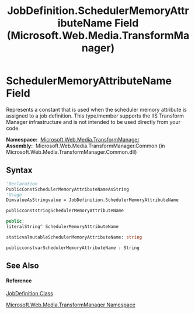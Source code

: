 ﻿---
title: JobDefinition.SchedulerMemoryAttributeName Field (Microsoft.Web.Media.TransformManager)
TOCTitle: SchedulerMemoryAttributeName Field
ms:assetid: F:Microsoft.Web.Media.TransformManager.JobDefinition.SchedulerMemoryAttributeName
ms:mtpsurl: https://msdn.microsoft.com/en-us/library/microsoft.web.media.transformmanager.jobdefinition.schedulermemoryattributename(v=VS.90)
ms:contentKeyID: 35520814
ms.date: 06/14/2012
mtps_version: v=VS.90
f1_keywords:
- Microsoft.Web.Media.TransformManager.JobDefinition.SchedulerMemoryAttributeName
dev_langs:
- CSharp
- JScript
- VB
- FSharp
- c++
api_location:
- Microsoft.Web.Media.TransformManager.Common.dll
api_name:
- Microsoft.Web.Media.TransformManager.JobDefinition.SchedulerMemoryAttributeName
api_type:
- Managed
topic_type:
- apiref
- kbSyntax
product_family_name: VS
ROBOTS: INDEX,FOLLOW
---

# SchedulerMemoryAttributeName Field

Represents a constant that is used when the scheduler memory attribute is assigned to a job definition. This type/member supports the IIS Transform Manager infrastructure and is not intended to be used directly from your code.

**Namespace:**  [Microsoft.Web.Media.TransformManager](microsoft-web-media-transformmanager-namespace.md)  
**Assembly:**  Microsoft.Web.Media.TransformManager.Common (in Microsoft.Web.Media.TransformManager.Common.dll)

## Syntax

``` vb
'Declaration
PublicConstSchedulerMemoryAttributeNameAsString
'Usage
DimvalueAsStringvalue = JobDefinition.SchedulerMemoryAttributeName
```

``` csharp
publicconststringSchedulerMemoryAttributeName
```

``` c++
public:
literalString^ SchedulerMemoryAttributeName
```

``` fsharp
staticvalmutableSchedulerMemoryAttributeName: string
```

``` jscript
publicconstvarSchedulerMemoryAttributeName : String
```

## See Also

#### Reference

[JobDefinition Class](jobdefinition-class-microsoft-web-media-transformmanager.md)

[Microsoft.Web.Media.TransformManager Namespace](microsoft-web-media-transformmanager-namespace.md)

